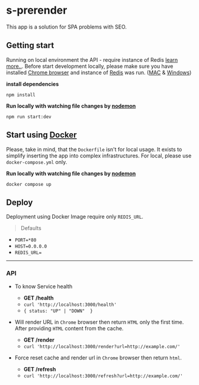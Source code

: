 
# s-prerender
This app is a solution for SPA problems with SEO.


## Getting start
Running on local environment the API - require instance of Redis [learn more..](https://redis.io/docs/getting-started/).
Before start development locally, please make sure you have installed [Chrome browser](https://www.google.com/chrome/) and instance of [Redis](https://redis.io/) was run. ([MAC](https://tableplus.com/blog/2018/10/how-to-start-stop-restart-redis.html) & [Windows](https://riptutorial.com/redis/example/29962/installing-and-running-redis-server-on-windows))

**install dependencies**

`npm install`

**Run locally with watching file changes by [nodemon](https://www.npmjs.com/package/nodemon)**

`npm run start:dev`


## Start using [Docker](https://www.docker.com/)
Please, take in mind, that the `Dockerfile` isn't for local usage. It exists to simplify inserting the app into complex infrastructures.
For local, please use `docker-compose.yml` only.

**Run locally with watching file changes by [nodemon](https://www.npmjs.com/package/nodemon)**

`docker compose up`


## Deploy
Deployment using Docker Image require only `REDIS_URL`.

> Defaults
- `PORT=*80`
- `HOST=0.0.0.0`
- `REDIS_URL=`


---
### API
- To know Service health
  - **GET /health**
  - `curl 'http://localhost:3000/health'`
  - `{ status: "UP" | "DOWN"  }`

- Will render URL in `Chrome` browser then return `HTML` only the first time. After providing `HTML` content from the cache.
  - **GET /render**
  - `curl 'http://localhost:3000/render?url=http://example.com/'`

- Force reset cache and render url in `Chrome` browser then return `html`.
  - **GET /refresh**
  - `curl 'http://localhost:3000/refresh?url=http://example.com/'`


